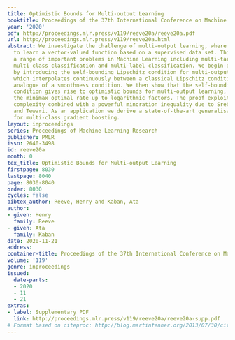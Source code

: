 ```yaml
---
title: Optimistic Bounds for Multi-output Learning
booktitle: Proceedings of the 37th International Conference on Machine Learning
year: '2020'
pdf: http://proceedings.mlr.press/v119/reeve20a/reeve20a.pdf
url: http://proceedings.mlr.press/v119/reeve20a.html
abstract: We investigate the challenge of multi-output learning, where the goal is
  to learn a vector-valued function based on a supervised data set. This includes
  a range of important problems in Machine Learning including multi-target regression,
  multi-class classification and multi-label classification. We begin our analysis
  by introducing the self-bounding Lipschitz condition for multi-output loss functions,
  which interpolates continuously between a classical Lipschitz condition and a multi-dimensional
  analogue of a smoothness condition. We then show that the self-bounding Lipschitz
  condition gives rise to optimistic bounds for multi-output learning, which attain
  the minimax optimal rate up to logarithmic factors. The proof exploits local Rademacher
  complexity combined with a powerful minoration inequality due to Srebro, Sridharan
  and Tewari. As an application we derive a state-of-the-art generalisation bound
  for multi-class gradient boosting.
layout: inproceedings
series: Proceedings of Machine Learning Research
publisher: PMLR
issn: 2640-3498
id: reeve20a
month: 0
tex_title: Optimistic Bounds for Multi-output Learning
firstpage: 8030
lastpage: 8040
page: 8030-8040
order: 8030
cycles: false
bibtex_author: Reeve, Henry and Kaban, Ata
author:
- given: Henry
  family: Reeve
- given: Ata
  family: Kaban
date: 2020-11-21
address: 
container-title: Proceedings of the 37th International Conference on Machine Learning
volume: '119'
genre: inproceedings
issued:
  date-parts:
  - 2020
  - 11
  - 21
extras:
- label: Supplementary PDF
  link: http://proceedings.mlr.press/v119/reeve20a/reeve20a-supp.pdf
# Format based on citeproc: http://blog.martinfenner.org/2013/07/30/citeproc-yaml-for-bibliographies/
---
```

